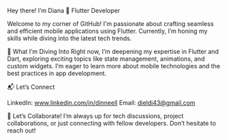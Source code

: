 Hey there! I’m Diana 🌟 Flutter Developer 

Welcome to my corner of GitHub! I'm passionate about crafting seamless and efficient mobile applications using Flutter. Currently, I’m honing my skills while diving into the latest tech trends.

🚀 What I’m Diving Into
Right now, I’m deepening my expertise in Flutter and Dart, exploring exciting topics like state management, animations, and custom widgets. I’m eager to learn more about mobile technologies and the best practices in app development.

📬 Let’s Connect

LinkedIn: www.linkedin.com/in/dinneell
Email: dieldi43@gmail.com

🤗 Let’s Collaborate!
I’m always up for tech discussions, project collaborations, or just connecting with fellow developers. Don’t hesitate to reach out!
